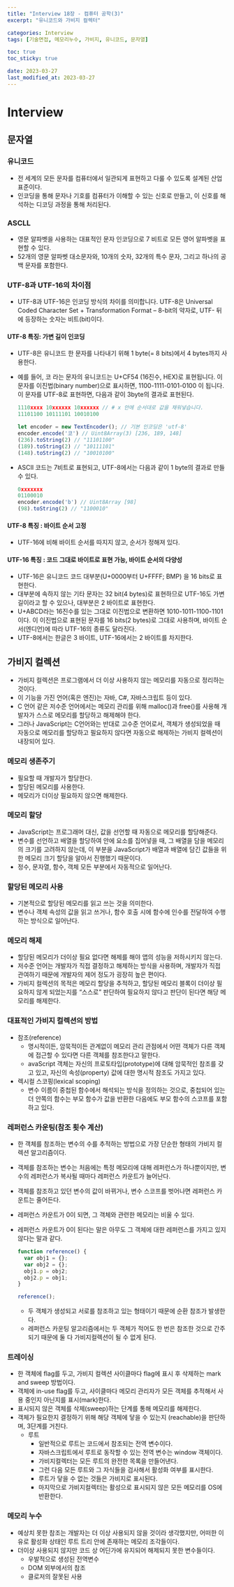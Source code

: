 ```yaml
---
title: "Interview 18장 - 컴퓨터 공학(3)"
excerpt: "유니코드와 가비지 컬렉터"

categories: Interview
tags: [기술면접, 메모리누수, 가비지, 유니코드, 문자열]

toc: true
toc_sticky: true

date: 2023-03-27
last_modified_at: 2023-03-27
---
```


# Interview

## 문자열

### 유니코드

- 전 세계의 모든 문자를 컴퓨터에서 일관되게 표현하고 다룰 수 있도록 설계된 산업 표준이다.
- 인코딩을 통해 문자나 기호를 컴퓨터가 이해할 수 있는 신호로 만들고, 이 신호를 해석하는 디코딩 과정을 통해 처리된다.

### ASCLL

- 영문 알파벳을 사용하는 대표적인 문자 인코딩으로 7 비트로 모든 영어 알파벳을 표현할 수 있다.
- 52개의 영문 알파벳 대소문자와, 10개의 숫자, 32개의 특수 문자, 그리고 하나의 공백 문자를 포함한다.

### UTF-8과 UTF-16의 차이점

- UTF-8과 UTF-16은 인코딩 방식의 차이를 의미합니다. UTF-8은 Universal Coded Character Set + Transformation Format – 8-bit의 약자로, UTF- 뒤에 등장하는 숫자는 비트(bit)이다.

#### UTF-8 특징: 가변 길이 인코딩

- UTF-8은 유니코드 한 문자를 나타내기 위해 1 byte(= 8 bits)에서 4 bytes까지 사용한다.
- 예를 들어, 코 라는 문자의 유니코드는 U+CF54 (16진수, HEX)로 표현됩니다. 이 문자를 이진법(binary number)으로 표시하면, 1100-1111-0101-0100 이 됩니다. 이 문자를 UTF-8로 표현하면, 다음과 같이 3byte의 결과로 표현된다.

  ```js
  1110xxxx 10xxxxxx 10xxxxxx // # x 안에 순서대로 값을 채워넣습니다.
  11101100 10111101 10010100

  let encoder = new TextEncoder(); // 기본 인코딩은 'utf-8'
  encoder.encode('코') // Uint8Array(3) [236, 189, 148]
  (236).toString(2) // "11101100"
  (189).toString(2) // "10111101"
  (148).toString(2) // "10010100"
  ```

- ASCII 코드는 7비트로 표현되고, UTF-8에서는 다음과 같이 1 byte의 결과로 만들 수 있다.
  ```js
  0xxxxxxx
  01100010
  encoder.encode('b') // Uint8Array [98]
  (98).toString(2) // "1100010"
  ```

#### UTF-8 특징 : 바이트 순서 고정

- UTF-16에 비해 바이트 순서를 따지지 않고, 순서가 정해져 있다.

#### UTF-16 특징 : 코드 그대로 바이트로 표현 가능, 바이트 순서의 다양성

- UTF-16은 유니코드 코드 대부분(U+0000부터 U+FFFF; BMP) 을 16 bits로 표현한다.
- 대부분에 속하지 않는 기타 문자는 32 bit(4 bytes)로 표현하므로 UTF-16도 가변 길이라고 할 수 있으나, 대부분은 2 바이트로 표현한다.
- U+ABCD라는 16진수를 있는 그대로 이진법으로 변환하면 1010-1011-1100-1101 이다. 이 이진법으로 표현된 문자를 16 bits(2 bytes)로 그대로 사용하며, 바이트 순서(엔디언)에 따라 UTF-16의 종류도 달라진다.
- UTF-8에서는 한글은 3 바이트, UTF-16에서는 2 바이트를 차지한다.

## 가비지 컬렉션

- 가비지 컬렉션은 프로그램에서 더 이상 사용하지 않는 메모리를 자동으로 정리하는 것이다.
- 이 기능을 가진 언어(혹은 엔진)는 자바, C#, 자바스크립트 등이 있다.
- C 언어 같은 저수준 언어에서는 메모리 관리를 위해 malloc()과 free()를 사용해 개발자가 스스로 메모리를 할당하고 해제해야 한다.
- 그러나 JavaScript는 C언어와는 반대로 고수준 언어로서, 객체가 생성되었을 때 자동으로 메모리를 할당하고 필요하지 않다면 자동으로 해제하는 가비지 컬렉션이 내장되어 있다.

### 메모리 생존주기

- 필요할 때 개발자가 할당한다.
- 할당된 메모리를 사용한다.
- 메모리가 더이상 필요하지 않으면 해제한다.

### 메모리 할당

- JavaScript는 프로그래머 대신, 값을 선언할 때 자동으로 메모리를 할당해준다.
- 변수를 선언하고 배열을 할당하여 안에 요소를 집어넣을 때, 그 배열을 담을 메모리의 크기를 고려하지 않는데, 이 부분을 JavaScript가 배열과 배열에 담긴 값들을 위한 메모리 크기 할당을 알아서 진행했기 때문이다.
- 정수, 문자열, 함수, 객체 모든 부분에서 자동적으로 일어난다.

### 할당된 메모리 사용

- 기본적으로 할당된 메모리를 읽고 쓰는 것을 의미한다.
- 변수나 객체 속성의 값을 읽고 쓰거나, 함수 호출 시에 함수에 인수를 전달하여 수행하는 방식으로 일어난다.

### 메모리 해제

- 할당된 메모리가 더이상 필요 없다면 해제를 해야 앱의 성능을 저하시키지 않는다.
- 저수준 언어는 개발자가 직접 결정하고 해제하는 방식을 사용하며, 개발자가 직접 관여하기 때문에 개발자의 제어 정도가 굉장히 높은 편이다.
- 가비지 컬렉션의 목적은 메모리 할당을 추적하고, 할당된 메모리 블록이 더이상 필요하지 않게 되었는지를 “스스로” 판단하여 필요하지 않다고 판단이 된다면 해당 메모리를 해제한다.

### 대표적인 가비지 컬렉션의 방법

- 참조(reference)
  - 명시적이든, 암묵적이든 관계없이 메모리 관리 관점에서 어떤 객체가 다른 객체에 접근할 수 있다면 다른 객체를 참조한다고 말한다.
  - avaScript 객체는 자신의 프로토타입(prototype)에 대해 암묵적인 참조를 갖고 있고, 자신의 속성(property) 값에 대한 명시적 참조도 가지고 있다.
- 렉시컬 스코핑(lexical scoping)
  - 변수 이름이 중첩된 함수에서 해석되는 방식을 정의하는 것으로, 중첩되어 있는 더 안쪽의 함수는 부모 함수가 값을 반환한 다음에도 부모 함수의 스코프를 포함하고 있다.

### 레퍼런스 카운팅(참조 횟수 계산)

- 한 객체를 참조하는 변수의 수를 추적하는 방법으로 가장 단순한 형태의 가비지 컬렉션 알고리즘이다.
- 객체를 참조하는 변수는 처음에는 특정 메모리에 대해 레퍼런스가 하나뿐이지만, 변수의 레퍼런스가 복사될 때마다 레퍼런스 카운트가 늘어난다.
- 객체를 참조하고 있던 변수의 값이 바뀌거나, 변수 스코프를 벗어나면 레퍼런스 카운트는 줄어든다.
- 레퍼런스 카운트가 0이 되면, 그 객체와 관련한 메모리는 비울 수 있다.
- 레퍼런스 카운트가 0이 된다는 말은 아무도 그 객체에 대한 레퍼런스를 가지고 있지 않다는 말과 같다.

  ```js
  function reference() {
    var obj1 = {};
    var obj2 = {};
    obj1.p = obj2;
    obj2.p = obj1;
  }

  reference();
  ```

  - 두 객체가 생성되고 서로를 참조하고 있는 형태이기 때문에 순환 참조가 발생한다.
  - 레퍼런스 카운팅 알고리즘에서는 두 객체가 적어도 한 번은 참조한 것으로 간주되기 때문에 둘 다 가비지컬렉션이 될 수 없게 된다.

### 트레이싱

- 한 객체에 flag를 두고, 가비지 컬렉션 사이클마다 flag에 표시 후 삭제하는 mark and sweep 방법이다.
- 객체에 in-use flag를 두고, 사이클마다 메모리 관리자가 모든 객체를 추적해서 사용 중인지 아닌지를 표시(mark)한다.
- 표시되지 않은 객체를 삭제(sweep)하는 단계를 통해 메모리를 해제한다.
- 객체가 필요한지 결정하기 위해 해당 객체에 닿을 수 있는지 (reachable)을 판단하며, 3단계를 거친다.
  - 루트
    - 일반적으로 루트는 코드에서 참조되는 전역 변수이다.
    - 자바스크립트에서 루트로 동작할 수 있는 전역 변수는 window 객체이다.
    - 가비지컬렉터는 모든 루트의 완전한 목록을 만들어낸다.
    - 그런 다음 모든 루트와 그 자식들을 검사해서 활성화 여부를 표시한다.
    - 루트가 닿을 수 없는 것들은 가비지로 표시된다.
    - 마지막으로 가비지컬렉터는 활성으로 표시되지 않은 모든 메모리를 OS에 반환한다.

### 메모리 누수

- 예상치 못한 참조는 개발자는 더 이상 사용되지 않을 것이라 생각했지만, 어떠한 이유로 활성화 상태인 루트 트리 안에 존재하는 메모리 조각들이다.
- 더이상 사용되지 않지만 코드 상 어딘가에 유지되어 해제되지 못한 변수들이다.
  - 우발적으로 생성된 전역변수
  - DOM 외부에서의 참조
  - 클로저의 잘못된 사용
